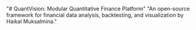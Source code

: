 "# QuantVision: Modular Quantitative Finance Platform" 
"An open-source framework for financial data analysis, backtesting, and visualization by Haikal Muksalmina." 
